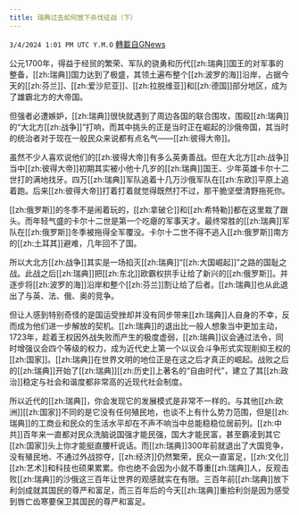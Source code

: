 ```yaml
---
title: 瑞典过去如何放下杀伐征战（下）
---
```

`3/4/2024 1:01 PM UTC Y.M.O` [轉載自GNews](https://gnews.org/articles/2363671)

公元1700年，得益于经贸的繁荣、军队的骁勇和历代[[zh:瑞典]]国王的对军事的整备，[[zh:瑞典]]国力达到了极盛，其领土遍布整个[[zh:波罗的海]]沿岸，占据今天的[[zh:芬兰]]、[[zh:爱沙尼亚]]、[[zh:拉脱维亚]]和[[zh:德国]]部分地区，成为了雄霸北方的大帝国。

但强者必遭嫉妒，[[zh:瑞典]]很快就遇到了周边各国的联合围攻，围殴[[zh:瑞典]]的“大北方[[zh:战争]]”打响，而其中挑头的正是当时正在崛起的沙俄帝国，其当时的统治者对于现在一般民众来说都有点名气——[[zh:彼得大帝]]。

虽然不少人喜欢说他们的[[zh:彼得大帝]]有多么英勇善战。但在大北方[[zh:战争]]当中[[zh:彼得大帝]]初期其实被小他十几岁的[[zh:瑞典]]国王、少年英雄卡尔十二世打的满地找牙。四万[[zh:瑞典]]军队追着十几万沙俄军队在[[zh:东欧]]平原上追着跑。后来[[zh:彼得大帝]]打着打着就觉得既然打不过，那干脆坚壁清野拖死你。

[[zh:俄罗斯]]的冬季不是闹着玩的，[[zh:拿破仑]]和[[zh:希特勒]]都在这里栽了跟头。而年轻气盛的卡尔十二世是第一个吃瘪的军事天才。最终常胜的[[zh:瑞典]]军队在[[zh:俄罗斯]]冬季被拖得全军覆没。卡尔十二世不得不逃入[[zh:俄罗斯]]南方的[[zh:土耳其]]避难，几年回不了国。

所以大北方[[zh:战争]]其实是一场掐灭[[zh:瑞典]]“[[zh:大国崛起]]”之路的国耻之战。此战之后[[zh:瑞典]]把[[zh:东北]]欧霸权拱手让给了新兴的[[zh:俄罗斯]]。并逐步将[[zh:波罗的海]]沿岸和整个[[zh:芬兰]]割让给了后者。[[zh:瑞典]]也从此退出了与英、法、俄、奥的竞争。

但让人感到特别奇怪的是国运受挫却并没有同步带来[[zh:瑞典]]人自身的不幸，反而成为他们进一步解放的契机。[[zh:瑞典]]的退出比一般人想象当中更加主动，1723年，趁着王权因外战失败而产生的极度虚弱，[[zh:瑞典]]议会通过法令，同时增强议会四个等级的权力，成为近代史上第一个以议会斗争形式实现削抑王权的[[zh:国家]]。[[zh:瑞典]]在世界文明的地位正是在这之后才真正的崛起。战败之后的[[zh:瑞典]]开始了[[zh:瑞典]][[zh:历史]]上著名的“自由时代”，建立了其[[zh:政治]]稳定与社会和谐度都非常高的近现代社会制度。

所以近代的[[zh:瑞典]]，你会发现它的发展模式是非常不一样的。与其他[[zh:欧洲]][[zh:国家]]不同的是它没有任何殖民地，也谈不上有什么势力范围，但是[[zh:瑞典]]的工商业和民众的生活水平却在不声不响当中总能稳稳位居前列。[[zh:中共]]百年来一直都对民众洗脑说国强才能民强，国大才能民富，甚至霸凌到其它[[zh:国家]]头上你才能挺直腰杆说话。而[[zh:瑞典]]300年前就退出了大国竞争，没有殖民地、不通过外战掠夺，[[zh:经济]]仍然繁荣，民众一直富足，[[zh:文化]][[zh:艺术]]和科技也硕果累累。你也绝不会因为小就不尊重[[zh:瑞典]]人，反观击败[[zh:瑞典]]的沙俄这三百年让世界的观感就实在有限。三百年前[[zh:瑞典]]放下利剑成就其国民的尊严和富足，而三百年后的今天[[zh:瑞典]]重拾利剑是因为感受到唇亡齿寒要保卫其国民的尊严和富足。
